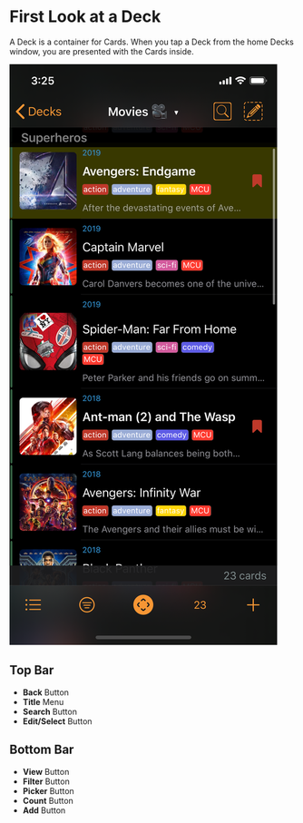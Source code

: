 # First Look at a Deck

A Deck is a container for Cards. When you tap a Deck from the home Decks window, you are presented with the Cards inside.

![A typical Cards window showing a Deck of Cards.](../.gitbook/assets/simulator-screen-shot-iphone-11-pro-2019-11-12-at-20.29.27.png)

## Top Bar

* **Back** Button
* **Title** Menu
* **Search** Button
* **Edit/Select** Button

## Bottom Bar

* **View** Button
* **Filter** Button
* **Picker** Button
* **Count** Button
* **Add** Button

